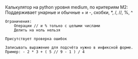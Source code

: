 Калькулятор на python уровня medium, по критериям M2:
        Поддерживает унарные и обычные + и -, скобки, *, /, //, %, ^

    Ограничения:
        Операции // и % только с целыми числами
        Делить на ноль нельзя
    
    Присутствует проверка ошибок
    
    Записывать выражение для подсчёта нужно в инфиксной форме.
    Пример: - 2 * 3 + ( 5 // 9 - 1 ) / 4
    

